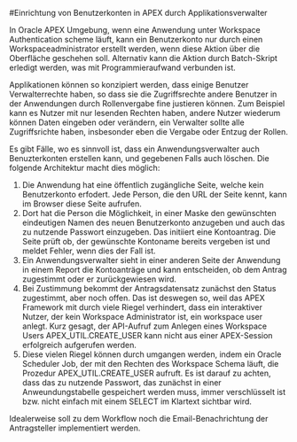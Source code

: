 #Einrichtung von Benutzerkonten in APEX durch Applikationsverwalter 

In Oracle APEX Umgebung, wenn eine Anwendung unter Workspace Authentication scheme läuft, kann ein Benutzerkonto nur durch einen Workspaceadministrator erstellt werden, wenn diese Aktion über die Oberfläche geschehen soll. Alternativ kann die Aktion durch Batch-Skript erledigt werden, was mit Programmieraufwand verbunden ist. 

Applikationen können so konzipiert werden, dass einige Benutzer Verwalterrechte haben, so dass sie die Zugriffsrechte andere Benutzer in der Anwendungen durch Rollenvergabe fine justieren können. Zum Beispiel kann es Nutzer mit nur lesenden Rechten haben, andere Nutzer wiederum können Daten eingeben oder verändern, ein Verwalter sollte alle Zugriffsrichte haben, insbesonder eben die Vergabe oder Entzug der Rollen.  

Es gibt Fälle, wo es sinnvoll ist, dass ein Anwendungsverwalter auch Benuzterkonten erstellen kann, und gegebenen Falls auch löschen. Die folgende Architektur macht dies möglich:

1. Die Anwendung hat eine öffentlich zugängliche Seite, welche kein Benutzerkonto erfodert. Jede Person, die den URL der Seite kennt, kann im Browser diese Seite aufrufen.
2. Dort hat die Person die Möglichkeit, in einer Maske den gewünschten eindeutigen Namen des neuen Benutzerkonto anzugeben und auch das zu nutzende Passwort einzugeben. Das initiiert eine Kontoantrag. Die Seite prüft ob, der gewünschte Kontoname bereits vergeben ist und meldet Fehler, wenn dies der Fall ist.
3. Ein Anwendungsverwalter sieht in einer anderen Seite der Anwendung in einem Report die Kontoanträge und kann entscheiden, ob dem Antrag zugestimmt oder er zurückgewiesen wird. 
4. Bei Zustimmung bekommt der Antragsdatensatz zunächst den Status zugestimmt, aber noch offen. Das ist deswegen so, weil das APEX Framework mit durch viele Riegel verhindert, dass ein interaktiver Nutzer, der kein Workspace Administrator ist, ein workspace user anlegt. Kurz gesagt, der API-Aufruf zum Anlegen eines Workspace Users APEX_UTIL.CREATE_USER kann nicht aus einer APEX-Session erfolgreich aufgerufen werden. 
5. Diese vielen Riegel können durch umgangen werden, indem ein Oracle Scheduler Job, der mit den Rechten des Workspace Schema läuft, die Prozedur APEX_UTIL.CREATE_USER aufruft. Es ist darauf zu achten, dass das zu nutzende Passwort, das zunächst in einer Anweundungstabelle gespeichert werden muss, immer verschlüsselt ist bzw. nicht einfach mit einem SELECT im Klartext sichtbar wird. 

Idealerweise soll zu dem Workflow noch die Email-Benachrichtung der Antragsteller implementiert werden.
